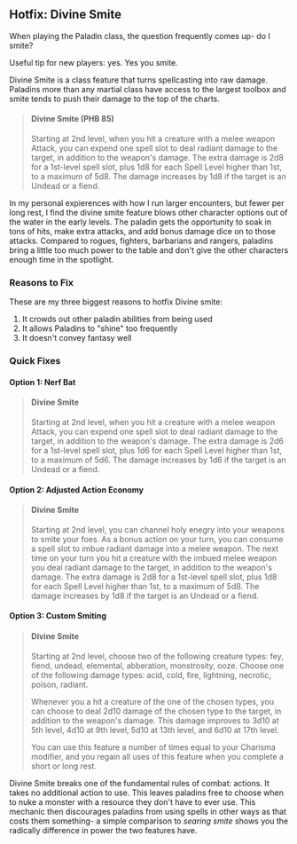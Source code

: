 ## Hotfix: Divine Smite

When playing the Paladin class, the question frequently comes up- do I smite? 

Useful tip for new players: yes. Yes you smite.

Divine Smite is a class feature that turns spellcasting into raw damage. Paladins more than any martial class have access to the largest toolbox and smite tends to push their damage to the top of the charts. 

> #### Divine Smite (PHB 85)
>
>Starting at 2nd level, when you hit a creature with a melee weapon Attack, you can expend one spell slot to deal radiant damage to the target, in addition to the weapon's damage. The extra damage is 2d8 for a 1st-level spell slot, plus 1d8 for each Spell Level higher than 1st, to a maximum of 5d8. The damage increases by 1d8 if the target is an Undead or a fiend.

In my personal expierences with how I run larger encounters, but fewer per long rest, I find the divine smite feature blows other character options out of the water in the early levels. The paladin gets the opportunity to soak in tons of hits, make extra attacks, and add bonus damage dice on to those attacks. Compared to rogues, fighters, barbarians and rangers, paladins bring a little too much power to the table and don't give the other characters enough time in the spotlight. 

### Reasons to Fix
These are my three biggest reasons to hotfix Divine smite: 

1. It crowds out other paladin abilities from being used 
2. It allows Paladins to "shine" too frequently
3. It doesn't convey fantasy well

### Quick Fixes

#### Option 1: Nerf Bat
> #### Divine Smite
>
> Starting at 2nd level, when you hit a creature with a melee weapon Attack, you can expend one spell slot to deal radiant damage to the target, in addition to the weapon's damage. The extra damage is 2d6 for a 1st-level spell slot, plus 1d6 for each Spell Level higher than 1st, to a maximum of 5d6. The damage increases by 1d6 if the target is an Undead or a fiend.
>

#### Option 2: Adjusted Action Economy
> #### Divine Smite
>
> Starting at 2nd level, you can channel holy enegry into your weapons to smite your foes. As a bonus action on your turn, you can consume a spell slot to imbue radiant damage into a melee weapon. The next time on your turn you hit a creature with the imbued melee weapon you deal radiant damage to the target, in addition to the weapon's damage. The extra damage is 2d8 for a 1st-level spell slot, plus 1d8 for each Spell Level higher than 1st, to a maximum of 5d8. The damage increases by 1d8 if the target is an Undead or a fiend.


#### Option 3: Custom Smiting
> #### Divine Smite 
>
> Starting at 2nd level, choose two of the following creature types: fey, fiend, undead, elemental, abberation, monstrosity, ooze. Choose one of the following damage types: acid, cold, fire, lightning, necrotic, poison, radiant. 
>
> Whenever you a hit a creature of the one of the chosen types, you can choose to deal 2d10 damage of the chosen type to the target, in addition to the weapon's damage. This damage improves to 3d10 at 5th level, 4d10 at 9th level, 5d10 at 13th level, and 6d10 at 17th level. 
>
> You can use this feature a number of times equal to your Charisma modifier, and you regain all uses of this feature when you complete a short or long rest.

Divine Smite breaks one of the fundamental rules of combat: actions. It takes no additional action to use. This leaves paladins free to choose when to nuke a monster with a resource they don't have to ever use. This mechanic then discourages paladins from using spells in other ways as that costs them something- a simple comparison to *searing smite* shows you the radically difference in power the two features have. 
